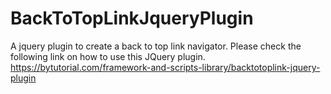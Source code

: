 # BackToTopLinkJqueryPlugin
A jquery plugin to create a back to top link navigator.
Please check the following link on how to use this JQuery plugin.
https://bytutorial.com/framework-and-scripts-library/backtotoplink-jquery-plugin
